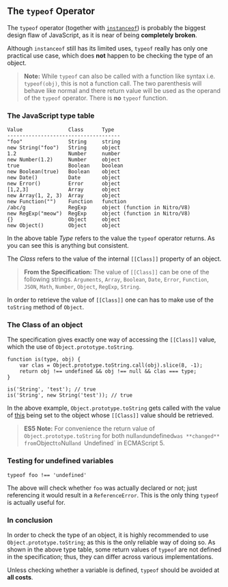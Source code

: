 ## The `typeof` Operator

The `typeof` operator (together with 
[`instanceof`](#instanceof)) is probably the biggest 
design flaw of JavaScript, as it is near of being **completely broken**.

Although `instanceof` still has its limited uses, `typeof` really has only one
practical use case, which does **not** happen to be checking the type of an 
object. 

> **Note:** While `typeof` can also be called with a function like syntax
> i.e. `typeof(obj)`, this is not a function call. The two parenthesis will
> behave like normal and there return value will be used as the operand of the
> `typeof` operator. There is **no** `typeof` function.

### The JavaScript type table

    Value               Class      Type
    -------------------------------------
    "foo"               String     string
    new String("foo")   String     object
    1.2                 Number     number
    new Number(1.2)     Number     object
    true                Boolean    boolean
    new Boolean(true)   Boolean    object
    new Date()          Date       object
    new Error()         Error      object
    [1,2,3]             Array      object
    new Array(1, 2, 3)  Array      object
    new Function("")    Function   function
    /abc/g              RegExp     object (function in Nitro/V8)
    new RegExp("meow")  RegExp     object (function in Nitro/V8)
    {}                  Object     object
    new Object()        Object     object

In the above table *Type* refers to the value the `typeof` operator returns. As
you can see this is anything but consistent.

The *Class* refers to the value of the internal `[[Class]]` property of an object.

> **From the Specification:** The value of `[[Class]]` can be one of the
> following strings. `Arguments`, `Array`, `Boolean`, `Date`, `Error`, 
> `Function`, `JSON`, `Math`, `Number`, `Object`, `RegExp`, `String`.

In order to retrieve the value of `[[Class]]` one can has to make use of the
`toString` method of `Object`.

### The Class of an object

The specification gives exactly one way of accessing the `[[Class]]` value,
which the use of `Object.prototype.toString`. 

    function is(type, obj) {
        var clas = Object.prototype.toString.call(obj).slice(8, -1);
        return obj !== undefined && obj !== null && clas === type;
    }
    
    is('String', 'test'); // true
    is('String', new String('test')); // true

In the above example, `Object.prototype.toString` gets called with the value of
[this](#this) being set to the object whose `[[Class]]` value should be retrieved.

> **ES5 Note:** For convenience the return value of `Object.prototype.toString` 
> for both null` and `undefined` was **changed** from `Object` to `Null` and 
> `Undefined` in ECMAScript 5.

### Testing for undefined variables

    typeof foo !== 'undefined'

The above will check whether `foo` was actually declared or not; just 
referencing it would result in a `ReferenceError`. This is the only thing
`typeof` is actually useful for.

### In conclusion

In order to check the type of an object, it is highly recommended to use 
`Object.prototype.toString`; as this is the only reliable way of doing so. 
As shown in the above type table, some return values of `typeof` are not defined 
in the specification; thus, they can differ across various implementations.

Unless checking whether a variable is defined, `typeof` should be avoided at
**all costs**.

